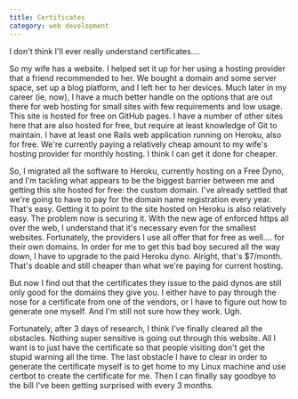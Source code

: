 ```yaml
---
title: Certificates
category: web development
---
```

I don't think I'll ever really understand certificates....

So my wife has a website. I helped set it up for her using a hosting provider that a friend recommended to her. We bought a domain and some server space, set up a blog platform, and I left her to her devices. Much later in my career (ie, now), I have a much better handle on the options that are out there for web hosting for small sites with few requirements and low usage. This site is hosted for free on GitHub pages. I have a number of other sites here that are also hosted for free, but require at least knowledge of Git to maintain. I have at least one Rails web application running on Heroku, also for free. We're currently paying a relatively cheap amount to my wife's hosting provider for monthly hosting. I think I can get it done for cheaper.

So, I migrated all the software to Heroku, currently hosting on a Free Dyno, and I'm tackling what appears to be the biggest barrier between me and getting this site hosted for free: the custom domain. I've already settled that we're going to have to pay for the domain name registration every year. That's easy. Getting it to point to the site hosted on Heroku is also relatively easy. The problem now is securing it. With the new age of enforced https all over the web, I understand that it's necessary even for the smallest websites. Fortunately, the providers I use all offer that for free as well.... for their own domains. In order for me to get this bad boy secured all the way down, I have to upgrade to the paid Heroku dyno. Alright, that's $7/month. That's doable and still cheaper than what we're paying for current hosting.

But now I find out that the certificates they issue to the paid dynos are still only good for the domains they give you. I either have to pay through the nose for a certificate from one of the vendors, or I have to figure out how to generate one myself. And I'm still not sure how they work. Ugh.

Fortunately, after 3 days of research, I think I've finally cleared all the obstacles. Nothing super sensitive is going out through this website. All I want is to just have the certificate so that people visiting don't get the stupid warning all the time. The last obstacle I have to clear in order to generate the certificate myself is to get home to my Linux machine and use certbot to create the certificate for me. Then I can finally say goodbye to the bill I've been getting surprised with every 3 months.
